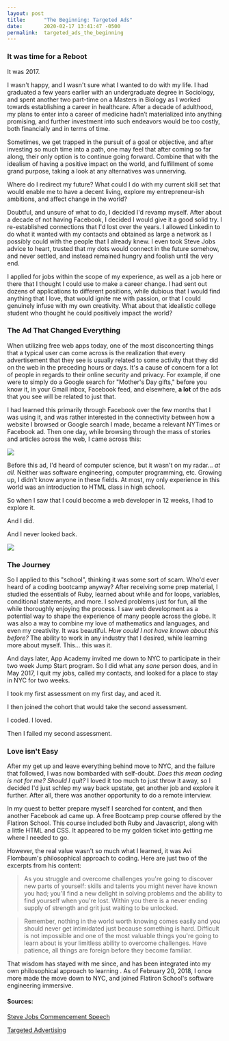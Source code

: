 ```yaml
---
layout: post
title:      "The Beginning: Targeted Ads"
date:       2020-02-17 13:41:47 -0500
permalink:  targeted_ads_the_beginning
---
```



### It was time for a Reboot

It was 2017. 

I wasn't happy, and I wasn't sure what I wanted to do with my life. I had graduated a few years earlier with an undergraduate degree in Sociology, and spent another two part-time on a Masters in Biology as I worked towards establishing a career in healthcare. After a decade of adulthood, my plans to enter into a career of medicine hadn’t materialized into anything promising, and further investment into such endeavors would be too costly, both financially and in terms of time.

Sometimes, we get trapped in the pursuit of a goal or objective, and after investing so much time into a path, one may feel that after coming so far along, their only option is to continue going forward. Combine that with the idealism of having a positive impact on the world, and fulfillment of some grand purpose, taking a look at any alternatives was unnerving.

Where do I redirect my future? What could I do with my current skill set that would enable me to have a decent living, explore my entrepreneur-ish ambitions, and affect change in the world?

Doubtful, and unsure of what to do, I decided I'd revamp myself. After about a decade of not having Facebook, I decided I would give it a good solid try. I re-established connections that I'd lost over the years. I allowed Linkedin to do what it wanted with my contacts and obtained as large a network as I possibly could with the people that I already knew. I even took Steve Jobs advice to heart, trusted that my dots would connect in the future somehow, and never settled, and instead remained hungry and foolish until the very end.

I applied for jobs within the scope of my experience, as well as a job here or there that I thought I could use to make a career change. l had sent out dozens of applications to different positions, while dubious that I would find anything that I love, that would ignite me with passion, or that I could genuinely infuse with my own creativity. What about that idealistic college student who thought he could positively impact the world?

### The Ad That Changed Everything

When utilizing free web apps today, one of the most disconcerting things that a typical user can come across is the realization that every advertisement that they see is usually related to some activity that they did on the web in the preceding hours or days. It's a cause of concern for a lot of people in regards to their online security and privacy. For example, if one were to simply do a Google search for "Mother's Day gifts," before you know it, in your Gmail inbox, Facebook feed, and elsewhere, **a lot** of the ads that you see will be related to just that. 

I had learned this primarily through Facebook over the few months that I was using it, and was rather interested in the connectivity between how a website I browsed or Google search I made, became a relevant NYTimes or Facebook ad. Then one day, while browsing through the mass of stories and articles across the web, I came across this:

![](https://imgur.com/TuEpZ30.png)


Before this ad, I'd heard of computer science, but it wasn't on my radar... *at all.* Neither was software engineering, computer programming, etc. Growing up, I didn't know anyone in these fields. At most, my only experience in this world was an introduction to HTML class in high school.

So when I saw that I could become a web developer in 12 weeks, I had to explore it.

And I did.

And I never looked back.

![](https://media.giphy.com/media/PPjkAFGFUso0w/giphy.gif)

### The Journey

So I applied to this "school", thinking it was some sort of scam. Who'd ever heard of a coding bootcamp anyway? After receiving some prep material, I studied the essentials of Ruby, learned about while and for loops, variables, conditional statements, and more. I solved problems just for fun, all the while thoroughly enjoying the process. I saw web development as a potential way to shape the experience of many people across the globe. It was also a way to combine my love of mathematics and languages, and even my creativity. It was beautiful. *How could I not have known about this before?* The ability to work in any industry that I desired, while learning more about myself. This... this was it.

And days later, App Academy invited me down to NYC to participate in their two week Jump Start program. So I did what any *sane* person does, and in May 2017, I quit my jobs, called my contacts, and looked for a place to stay in NYC for two weeks.

I took my first assessment on my first day, and aced it.

I then joined the cohort that would take the second assessment.

I coded. I loved. 

Then I failed my second assessment. 

### Love isn't Easy

After my get up and leave everything behind move to NYC, and the failure that followed, I was now bombarded with self-doubt. *Does this mean coding is not for me? Should I quit?* I loved it too much to just throw it away, so I decided I'd just schlep my way back upstate, get another job and explore it further. After all, there was another opportunity to do a remote interview. 

In my quest to better prepare myself I searched for content, and then another Facebook ad came up. A free Bootcamp prep course offered by the Flatiron School. This course included both Ruby and Javascript, along with a little HTML and CSS. It appeared to be my golden ticket into getting me where I needed to go.

However, the real value wasn't so much what I learned, it was Avi Flombaum's philosophical approach to coding. Here are just two of the excerpts from his content:

> As you struggle and overcome challenges you're going to discover new parts of yourself: skills and talents you might never have known you had; you'll find a new delight in solving problems and the ability to find yourself when you're lost. Within you there is a never ending supply of strength and grit just waiting to be unlocked.

> Remember, nothing in the world worth knowing comes easily and you should never get intimidated just because something is hard. Difficult is not impossible and one of the most valuable things you're going to learn about is your limitless ability to overcome challenges. Have patience, all things are foreign before they become familiar.

That wisdom has stayed with me since, and has been integrated into my own philosophical approach to learning . As of February 20, 2018, I once more made the move down to NYC, and joined Flatiron School's software engineering immersive.


#### Sources:

[Steve Jobs Commencement Speech](https://news.stanford.edu/2005/06/14/jobs-061505/)

[Targeted Advertising](https://www.choose.co.uk/guide/targeted-advertising-behavioural-marketing.html)

